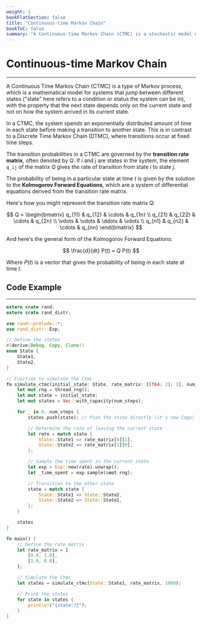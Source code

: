 ```yaml
---
weight: 1
bookFlatSection: false
title: "Continuous-time Markov Chain"
bookToC: false
summary: "A Continuous-time Markov Chain (CTMC) is a stochastic model used to represent systems that transition between states continuously over time, where the probability of transitioning to any particular state depends solely on the current state and the amount of time spent in that state, not on the sequence of past states."
---
```


<!--markdownlint-disable MD025 -->

# Continuous-time Markov Chain

---

A Continuous Time Markov Chain (CTMC) is a type of Markov process, which is a mathematical model for systems that jump between different states ("state" here refers to a condition or status the system can be in), with the property that the next state depends only on the current state and not on how the system arrived in its current state.

In a CTMC, the system spends an exponentially distributed amount of time in each state before making a transition to another state. This is in contrast to a Discrete Time Markov Chain (DTMC), where transitions occur at fixed time steps.

The transition probabilities in a CTMC are governed by the **transition rate matrix**, often denoted by $Q$. If $i$ and $j$ are states in the system, the element `q_ij` of the matrix $Q$ gives the rate of transition from state $i$ to state $j$.

The probability of being in a particular state at time $t$ is given by the solution to the **Kolmogorov Forward Equations**, which are a system of differential equations derived from the transition rate matrix.

Here's how you might represent the transition rate matrix $Q$:

$$
Q = \begin{bmatrix}
q_{11} & q_{12} & \cdots & q_{1n} \\
q_{21} & q_{22} & \cdots & q_{2n} \\
\vdots & \vdots & \ddots & \vdots \\
q_{n1} & q_{n2} & \cdots & q_{nn}
\end{bmatrix}
$$

And here's the general form of the Kolmogorov Forward Equations:

$$
\frac{d}{dt} P(t) = Q P(t)
$$

Where $P(t)$ is a vector that gives the probability of being in each state at time $t$.

## Code Example

---

```rust
extern crate rand;
extern crate rand_distr;

use rand::prelude::*;
use rand_distr::Exp;

// Define the states
#[derive(Debug, Copy, Clone)]
enum State {
    State1,
    State2,
}

// Function to simulate the Ctmc
fn simulate_ctmc(initial_state: State, rate_matrix: [[f64; 2]; 2], num_steps: usize) -> Vec<State> {
    let mut rng = thread_rng();
    let mut state = initial_state;
    let mut states = Vec::with_capacity(num_steps);

    for _ in 0..num_steps {
        states.push(state); // Push the state directly (it's now Copy)

        // Determine the rate of leaving the current state
        let rate = match state {
            State::State1 => rate_matrix[0][1],
            State::State2 => rate_matrix[1][0],
        };

        // Sample the time spent in the current state
        let exp = Exp::new(rate).unwrap();
        let _time_spent = exp.sample(&mut rng);

        // Transition to the other state
        state = match state {
            State::State1 => State::State2,
            State::State2 => State::State1,
        };
    }

    states
}

fn main() {
    // Define the rate matrix
    let rate_matrix = [
        [0.0, 1.0],
        [1.0, 0.0],
    ];

    // Simulate the Ctmc
    let states = simulate_ctmc(State::State1, rate_matrix, 1000);

    // Print the states
    for state in states {
        println!("{state:?}");
    }
}
```
